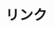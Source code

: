 ---
title: リンク
links:
  - title: GitHub
    description: 私のgithubです！
    website: https://github.com/soft-bear
    image: https://github.githubassets.com/images/modules/logos_page/GitHub-Mark.png
  - title: Twitter
    description: 私のTwitterです！
    website: https://twitter.com/kurusunagisa
    image: twitter.png
menu:
    main: 
        weight: -50
        params:
            icon: link

comments: false
---